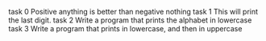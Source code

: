 task 0 Positive anything is better than negative nothing
task 1 This will print the last digit.
task 2 Write a program that prints the alphabet in lowercase
task 3 Write a program that prints in lowercase, and then in uppercase
